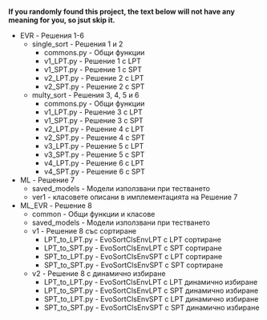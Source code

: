 **If you randomly found this project, the text below will not have any meaning for you, so jsut skip it.**

* EVR - Решения 1-6
  * single_sort - Решения 1 и 2
    * commons.py - Общи функции
    * v1_LPT.py - Решение 1 с LPT
    * v1_SPT.py - Решение 1 с SPT
    * v2_LPT.py - Решение 2 с LPT
    * v2_SPT.py - Решение 2 с SPT
  * multy_sort - Решения 3, 4, 5 и 6
    * commons.py - Общи функции
    * v1_LPT.py - Решение 3 с LPT
    * v1_SPT.py - Решение 3 с SPT
    * v2_LPT.py - Решение 4 с LPT
    * v2_SPT.py - Решение 4 с SPT
    * v3_LPT.py - Решение 5 с LPT
    * v3_SPT.py - Решение 5 с SPT
    * v4_LPT.py - Решение 6 с LPT
    * v4_SPT.py - Решение 6 с SPT
* ML - Решение 7
  * saved_models - Модели използвани при тестването
  * ver1 - класовете описани в имплементацията на Решение 7
* ML_EVR - Решение 8
  * common - Общи функции и класове
  * saved_models - Модели използвани при тестването
  * v1 - Решение 8 със сортиране
    * LPT_to_LPT.py - EvoSortClsEnvLPT с LPT сортиране
    * LPT_to_SPT.py - EvoSortClsEnvLPT с SPT сортиране
    * SPT_to_LPT.py - EvoSortClsEnvSPT с LPT сортиране
    * SPT_to_SPT.py - EvoSortClsEnvSPT с SPT сортиране
  * v2 - Решение 8 с динамично избиране
    * LPT_to_LPT.py - EvoSortClsEnvLPT с LPT динамично избиране
    * LPT_to_SPT.py - EvoSortClsEnvLPT с SPT динамично избиране
    * SPT_to_LPT.py - EvoSortClsEnvSPT с LPT динамично избиране
    * SPT_to_SPT.py - EvoSortClsEnvSPT с SPT динамично избиране

